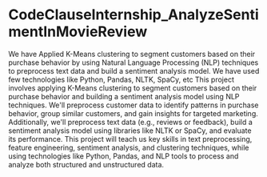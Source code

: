 # CodeClauseInternship_AnalyzeSentimentInMovieReview
We have Applied K-Means clustering to segment customers based on their purchase behavior by using Natural Language Processing (NLP) techniques to preprocess text data and  build a sentiment analysis model. We have used few technologies like Python, Pandas, NLTK, SpaCy, etc
This project involves applying K-Means clustering to segment customers based on their purchase behavior and building a sentiment analysis model using NLP techniques. We'll preprocess customer data to identify patterns in purchase behavior, group similar customers, and gain insights for targeted marketing. Additionally, we'll preprocess text data (e.g., reviews or feedback), build a sentiment analysis model using libraries like NLTK or SpaCy, and evaluate its performance. This project will teach us key skills in text preprocessing, feature engineering, sentiment analysis, and clustering techniques, while using technologies like Python, Pandas, and NLP tools to process and analyze both structured and unstructured data.

